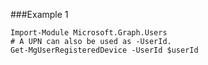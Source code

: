 ###Example 1
```
Import-Module Microsoft.Graph.Users
# A UPN can also be used as -UserId.
Get-MgUserRegisteredDevice -UserId $userId
```
